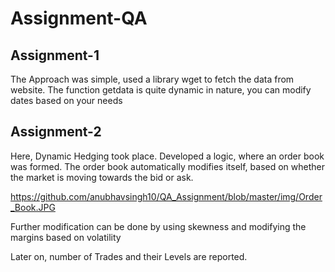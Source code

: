 # Assignment-QA

## Assignment-1

The Approach was simple, used a library wget to fetch the data from website.
The function getdata is quite dynamic in nature, you can modify dates based on your needs

## Assignment-2

Here, Dynamic Hedging took place.
Developed a logic, where an order book was formed.
The order book automatically modifies itself, based on whether the market is moving towards the bid or ask.

https://github.com/anubhavsingh10/QA_Assignment/blob/master/img/Order_Book.JPG


Further modification can be done by using skewness and modifying the margins based on volatility


Later on, number of Trades and their Levels are reported.


